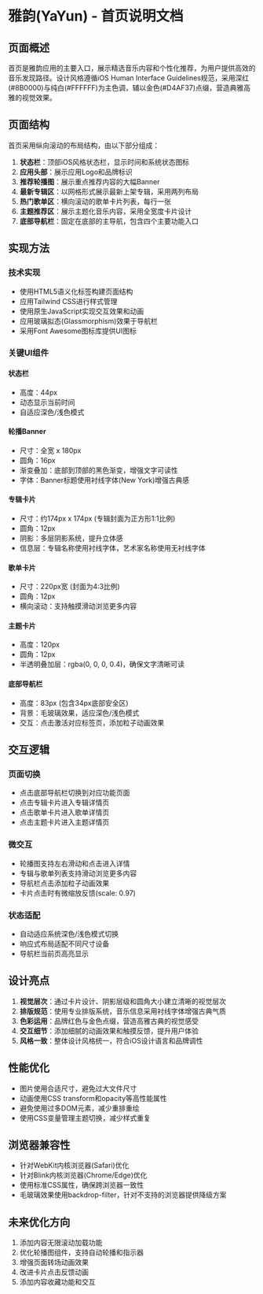 # 雅韵(YaYun) - 首页说明文档

## 页面概述

首页是雅韵应用的主要入口，展示精选音乐内容和个性化推荐，为用户提供高效的音乐发现路径。设计风格遵循iOS Human Interface Guidelines规范，采用深红(#8B0000)与纯白(#FFFFFF)为主色调，辅以金色(#D4AF37)点缀，营造典雅高雅的视觉效果。

## 页面结构

首页采用纵向滚动的布局结构，由以下部分组成：

1. **状态栏**：顶部iOS风格状态栏，显示时间和系统状态图标
2. **应用头部**：展示应用Logo和品牌标识
3. **推荐轮播图**：展示重点推荐内容的大幅Banner
4. **最新专辑区**：以网格形式展示最新上架专辑，采用两列布局
5. **热门歌单区**：横向滚动的歌单卡片列表，每行一张
6. **主题推荐区**：展示主题化音乐内容，采用全宽度卡片设计
7. **底部导航栏**：固定在底部的主导航，包含四个主要功能入口

## 实现方法

### 技术实现

- 使用HTML5语义化标签构建页面结构
- 应用Tailwind CSS进行样式管理
- 使用原生JavaScript实现交互效果和动画
- 应用玻璃拟态(Glassmorphism)效果于导航栏
- 采用Font Awesome图标库提供UI图标

### 关键UI组件

#### 状态栏
- 高度：44px
- 动态显示当前时间
- 自适应深色/浅色模式

#### 轮播Banner
- 尺寸：全宽 x 180px
- 圆角：16px
- 渐变叠加：底部到顶部的黑色渐变，增强文字可读性
- 字体：Banner标题使用衬线字体(New York)增强古典感

#### 专辑卡片
- 尺寸：约174px x 174px (专辑封面为正方形1:1比例)
- 圆角：12px
- 阴影：多层阴影系统，提升立体感
- 信息层：专辑名称使用衬线字体，艺术家名称使用无衬线字体

#### 歌单卡片
- 尺寸：220px宽 (封面为4:3比例)
- 圆角：12px
- 横向滚动：支持触摸滑动浏览更多内容

#### 主题卡片
- 高度：120px
- 圆角：12px
- 半透明叠加层：rgba(0, 0, 0, 0.4)，确保文字清晰可读

#### 底部导航栏
- 高度：83px (包含34px底部安全区)
- 背景：毛玻璃效果，适应深色/浅色模式
- 交互：点击激活对应标签页，添加粒子动画效果

## 交互逻辑

### 页面切换
- 点击底部导航栏切换到对应功能页面
- 点击专辑卡片进入专辑详情页
- 点击歌单卡片进入歌单详情页
- 点击主题卡片进入主题详情页

### 微交互
- 轮播图支持左右滑动和点击进入详情
- 专辑与歌单列表支持滑动浏览更多内容
- 导航栏点击添加粒子动画效果
- 卡片点击时有微缩放反馈(scale: 0.97)

### 状态适配
- 自动适应系统深色/浅色模式切换
- 响应式布局适配不同尺寸设备
- 导航栏当前页高亮显示

## 设计亮点

1. **视觉层次**：通过卡片设计、阴影层级和圆角大小建立清晰的视觉层次
2. **排版规范**：使用专业排版系统，音乐信息采用衬线字体增强古典气质
3. **色彩运用**：品牌红色与金色点缀，营造高雅古典的视觉感受
4. **交互细节**：添加细腻的动画效果和触摸反馈，提升用户体验
5. **风格一致**：整体设计风格统一，符合iOS设计语言和品牌调性

## 性能优化

- 图片使用合适尺寸，避免过大文件尺寸
- 动画使用CSS transform和opacity等高性能属性
- 避免使用过多DOM元素，减少重排重绘
- 使用CSS变量管理主题切换，减少样式重复

## 浏览器兼容性

- 针对WebKit内核浏览器(Safari)优化
- 针对Blink内核浏览器(Chrome/Edge)优化
- 使用标准CSS属性，确保跨浏览器一致性
- 毛玻璃效果使用backdrop-filter，针对不支持的浏览器提供降级方案

## 未来优化方向

1. 添加内容无限滚动加载功能
2. 优化轮播图组件，支持自动轮播和指示器
3. 增强页面转场动画效果
4. 改进卡片点击反馈动画
5. 添加内容收藏功能和交互 